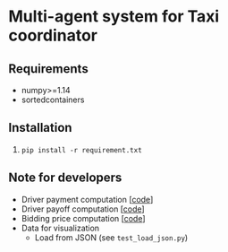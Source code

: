 Multi-agent system for Taxi coordinator
=

Requirements
--
- numpy>=1.14
- sortedcontainers

Installation
--
1. ```pip install -r requirement.txt```

Note for developers
--
- Driver payment computation [[code](https://github.com/williamd4112/market-oriented-multi-agent-system/blob/e9f82c533e5f7cd655d08fa9d1a48712d9cbc733/auction/taxi_coordinator.py#L71)]
- Driver payoff computation [[code](https://github.com/williamd4112/market-oriented-multi-agent-system/blob/e9f82c533e5f7cd655d08fa9d1a48712d9cbc733/auction/taxi_driver.py#L204)]
- Bidding price computation [[code](https://github.com/williamd4112/market-oriented-multi-agent-system/blob/e9f82c533e5f7cd655d08fa9d1a48712d9cbc733/auction/taxi_driver.py#L204)]
- Data for visualization
  - Load from JSON (see ```test_load_json.py```)


